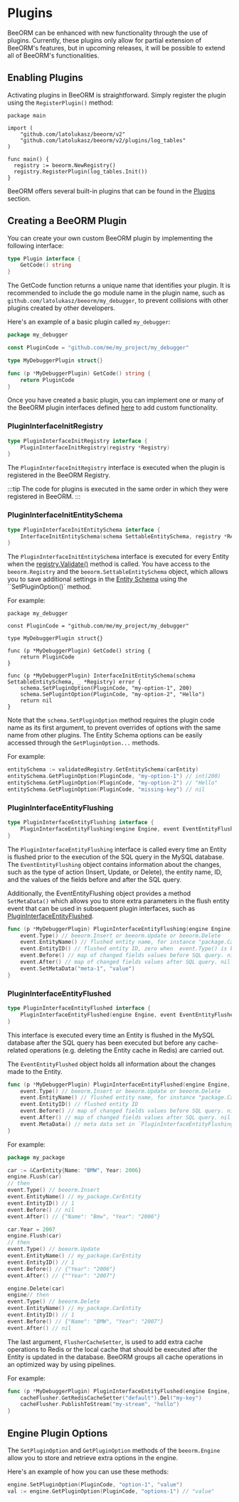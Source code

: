 # Plugins

BeeORM can be enhanced with new functionality through the use of plugins. Currently, these plugins only allow for partial extension of BeeORM's features, but in upcoming releases, it will be possible to extend all of BeeORM's functionalities.

## Enabling Plugins

Activating plugins in BeeORM is straightforward. Simply register the plugin using the `RegisterPlugin()` method:

```go{10}
package main

import (
    "github.com/latolukasz/beeorm/v2"
    "github.com/latolukasz/beeorm/v2/plugins/log_tables"
)

func main() {
  registry := beeorm.NewRegistry()
  registry.RegisterPlugin(log_tables.Init())
}
```

BeeORM offers several built-in plugins that can be found in the [Plugins](/plugins/) section.

## Creating a BeeORM Plugin

You can create your own custom BeeORM plugin by implementing the following interface:

```go
type Plugin interface {
	GetCode() string
}
```

The GetCode function returns a unique name that identifies your plugin. It is recommended to include the go module name in the plugin name, such as `github.com/latolukasz/beeorm/my_debugger`, to prevent collisions with other plugins created by other developers.

Here's an example of a basic plugin called `my_debugger`:

```go
package my_debugger

const PluginCode = "github.com/me/my_project/my_debugger"

type MyDebuggerPlugin struct{}

func (p *MyDebuggerPlugin) GetCode() string {
	return PluginCode
}
```

Once you have created a basic plugin, you can implement one or many of the BeeORM plugin interfaces defined [here](https://github.com/latolukasz/beeorm/blob/v2/plugin.go) to add custom functionality.

### PluginInterfaceInitRegistry

```go
type PluginInterfaceInitRegistry interface {
	PluginInterfaceInitRegistry(registry *Registry)
}
```

The `PluginInterfaceInitRegistry` interface is executed when the plugin is registered in the BeeORM Registry.

:::tip
The code for plugins is executed in the same order in which they were registered in BeeORM.
:::

### PluginInterfaceInitEntitySchema

```go
type PluginInterfaceInitEntitySchema interface {
	InterfaceInitEntitySchema(schema SettableEntitySchema, registry *Registry) error
}
```

The `PluginInterfaceInitEntitySchema` interface is executed for every Entity when the [registry.Validate()](/guide/validated_registry.html#validating-the-registry)  method is called. You have access to the `beeorm.Registry` and the `beeorm.SettableEntitySchema` object, which allows you to save additional settings in the [Entity Schema](/guide/validated_registry.html#entity-schema) using the ``SetPluginOption()` method.

For example:

```go{12-13}
package my_debugger

const PluginCode = "github.com/me/my_project/my_debugger"

type MyDebuggerPlugin struct{}

func (p *MyDebuggerPlugin) GetCode() string {
	return PluginCode
}

func (p *MyDebuggerPlugin) InterfaceInitEntitySchema(schema SettableEntitySchema, _ *Registry) error {
	schema.SetPluginOption(PluginCode, "my-option-1", 200)
	schema.SePlugintOption(PluginCode, "my-option-2", "Hello")
	return nil
}
```

Note that the `schema.SetPluginOption` method requires the plugin code name as its first argument, to prevent overrides of options with the same name from other plugins. The Entity Schema options can be easily accessed through the `GetPluginOption...` methods.

For example:

```go
entitySchema := validatedRegistry.GetEntitySchema(carEntity)
entitySchema.GetPluginOption(PluginCode, "my-option-1") // int(200)
entitySchema.GetPluginOption(PluginCode, "my-option-2") // "Hello"
entitySchema.GetPluginOption(PluginCode, "missing-key") // nil
```

### PluginInterfaceEntityFlushing

```go
type PluginInterfaceEntityFlushing interface {
	PluginInterfaceEntityFlushing(engine Engine, event EventEntityFlushing)
}
```

The `PluginInterfaceEntityFlushing` interface is called every time an Entity is flushed prior to the execution of the SQL query in the MySQL database. The `EventEntityFlushing` object contains information about the changes, such as the type of action (Insert, Update, or Delete), the entity name, ID, and the values of the fields before and after the SQL query.

Additionally, the EventEntityFlushing object provides a method `SetMetaData()` which allows you to store extra parameters in the flush entity event that can be used in subsequent plugin interfaces, such as [PluginInterfaceEntityFlushed](/guide/plugins.html#plugininterfaceentityflushed).

```go
func (p *MyDebuggerPlugin) PluginInterfaceEntityFlushing(engine Engine, event EventEntityFlushing) {
    event.Type() // beeorm.Insert or beeorm.Update or beeorm.Delete
    event.EntityName() // flushed entity name, for instance "package.CarEntity"
    event.EntityID() // flushed entity ID, zero when  event.Type() is beeorm.Insert
    event.Before() // map of changed fields values before SQL query. nil when Action is "beeorm.Insert"
    event.After() // map of changed fields values after SQL query. nil when Action is "beeorm.Delete"
    event.SetMetaData("meta-1", "value")
}
```

### PluginInterfaceEntityFlushed

```go
type PluginInterfaceEntityFlushed interface {
	PluginInterfaceEntityFlushed(engine Engine, event EventEntityFlushed, cacheFlusher FlusherCacheSetter)
}
```

This interface is executed every time an Entity is flushed in the MySQL database after the SQL query has been executed but before any cache-related operations (e.g. deleting the Entity cache in Redis) are carried out.

The `EventEntityFlushed` object holds all information about the changes made to the Entity.

```go
func (p *MyDebuggerPlugin) PluginInterfaceEntityFlushed(engine Engine, event EventEntityFlushed, cacheFlusher FlusherCacheSetter) {
    event.Type() // beeorm.Insert or beeorm.Update or beeorm.Delete
    event.EntityName() // flushed entity name, for instance "package.CarEntity"
    event.EntityID() // flushed entity ID
    event.Before() // map of changed fields values before SQL query. nil when Action is "beeorm.Insert"
    event.After() // map of changed fields values after SQL query. nil when Action is "beeorm.Delete"
    event.MetaData() // meta data set in `PluginInterfaceEntityFlushing`
}
```

For example:

```go
package my_package

car := &CarEntity{Name: "BMW", Year: 2006}
engine.FLush(car)
// then
event.Type() // beeorm.Insert
event.EntityName() // my_package.CarEntity
event.EntityID() // 1
event.Before() // nil
event.After() // {"Name": "Bmw", "Year": "2006"}

car.Year = 2007
engine.Flush(car)
// then
event.Type() // beeorm.Update
event.EntityName() // my_package.CarEntity
event.EntityID() // 1
event.Before() // {"Year": "2006"}
event.After() // {""Year": "2007"}

engine.Delete(car)
engine// then
event.Type() // beeorm.Delete
event.EntityName() // my_package.CarEntity
event.EntityID() // 1
event.Before() // {"Name": "BMW", "Year": "2007"}
event.After() // nil
```

The last argument, `FlusherCacheSetter`, is used to add extra cache operations to Redis or the local cache that should be executed after the Entity is updated in the database. BeeORM groups all cache operations in an optimized way by using pipelines.

For example:

```go
func (p *MyDebuggerPlugin) PluginInterfaceEntityFlushed(engine Engine, event EventEntityFlushed, cacheFlusher FlusherCacheSetter) {
    cacheFlusher.GetRedisCacheSetter("default").Del("my-key")
    cacheFlusher.PublishToStream("my-stream", "hello")
}
```

## Engine Plugin Options

The `SetPluginOption` and `GetPluginOption` methods of the `beeorm.Engine` allow you to store and retrieve extra options in the engine.

Here's an example of how you can use these methods:

```go
engine.SetPluginOption(PluginCode, "option-1", "value")
val := engine.GetPluginOption(PluginCode, "options-1") // "value"
```